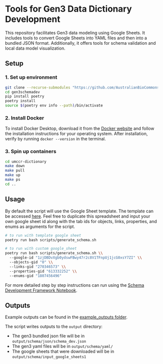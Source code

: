 # Tools for Gen3 Data Dictionary Development
This repository facilitates Gen3 data modeling using Google Sheets. It includes tools to convert Google Sheets into YAML files and then into a bundled JSON format. Additionally, it offers tools for schema validation and local data model visualization.


## Setup

### 1. Set up environment
```bash
git clone --recurse-submodules "https://github.com/AustralianBioCommons/gen3schemadev.git"
cd gen3schemadev
pip install poetry
poetry install
source $(poetry env info --path)/bin/activate
```
### 2. Install Docker
To install Docker Desktop, download it from the [Docker website](https://www.docker.com/products/docker-desktop) and follow the installation instructions for your operating system. After installation, verify by running `docker --version` in the terminal.

### 3. Spin up containers
```bash
cd umccr-dictionary
make down
make pull
make up
make ps
cd ..
```

## Usage

By default the script will use the Google Sheet template. The template can be accessed [here](https://docs.google.com/spreadsheets/d/1zjDBDvXgb0ydswFBwy47r2c8V1TFnpUj1jcG0xsY7ZI/edit?usp=sharing). Feel free to duplicate this spreadsheet and input your own google sheet id along with the tab ids for objects, links, properties, and enums as arguments for the script.

```bash
# to run with template google sheet
poetry run bash scripts/generate_schema.sh 

# to run with custom google_sheet
poetry run bash scripts/generate_schema.sh \\
  --google-id "1zjDBDvXgb0ydswFBwy47r2c8V1TFnpUj1jcG0xsY7ZI" \\
  --objects-gid "0" \\
  --links-gid "270346573" \\
  --properties-gid "613332252" \\
  --enums-gid "1807456496"
```

For more detailed step by step instructions can run using the [Schema Development Framework Notebook](jupyter/schema_dev_framework.ipynb).

## Outputs

Example outputs can be found in the [example_outputs folder](example_outputs/schema/).

The script writes outputs to the `output` directory:
- The gen3 bundled json file will be in `output/schema/json/schema_dev.json`
- The gen3 yaml files will be in `output/schema/yaml/`
- The google sheets that were downloaded will be in `output/schema/input_google_sheets1`